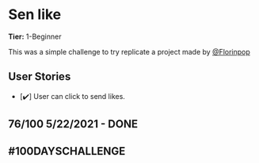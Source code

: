 # Sen like

**Tier:** 1-Beginner

This was a simple challenge to try replicate a project made by [@Florinpop](https://codepen.io/FlorinPop17/pen/eYYYErv?editors=1010)

## User Stories

-   [✔️] User can click to send likes.

## 76/100 5/22/2021 - DONE

## #100DAYSCHALLENGE
